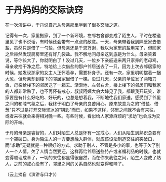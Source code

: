 # 于丹妈妈的交际诀窍

在一次演讲中，于丹说自己从母亲那里学到了很多交际之道。

记得有一次，家里搬家，到了一个新环境，左邻右舍都变成了陌生人，平时在楼道里见了也不说话，有时候还会带有一点点的敌意。一天，母亲带着我到隔壁家去借盐，虽然只是借了一勺盐，但母亲还是千恩万谢，我以为家里的盐用完了，但回家之后赫然发现厨房里还有好几袋盐。我不解地问母亲这到底是为什么。母亲笑着说，等你长大了，你就明白了！没过几天，一位乡下亲戚送来两只家养的老母鸡，母亲收拾干净之后，特地给上次借盐的那户邻居送去了一只，因为上次去邻居家的时候，她发现那家的女主人正怀着孕，需要补身子。还有一次，家里明明摆着一捆大葱，但母亲却到楼下的邻居家里借了一棵。没过几天，父亲的单位发了两箱刀鱼，母亲给楼下的邻居送了一箱去。渐渐地，左邻右舍，楼上楼下的邻居们和我家的人都非常熟了，也不再怀有戒心，叔叔阿姨大伯大婶见了我，都跟我开玩笑，谁家要是有什么好吃的、好玩的，也总是想着我，不断地往我们家送。感受到了邻里之间的和睦气氛之后，我终于明白了母亲的良苦用心。原来故意为之的“借盐、借葱”只不过是打开交际坚冰的“钥匙”而已，如果不这样，邻里之间就不会有来往，或者来往就会来得相对晚一些。有些时候，看似给人家添麻烦的“求助”也会成为交际的开端。

于丹的母亲是睿智的，人们对陌生人总是怀有一定戒心，人们从陌生到熟识总要有一个突破口。身为陌生人的一方要想融入群体，就应该设法制造交往的突破口，而“求助”无疑就是一种很好的方式。求助于别人，不管是多小的事，也等于欠了别人一个人情，欠了人情当然要还，这样再给邻居送些特产或者福利品的时候，也就变得顺理成章了，一切的来往都显得很自然，而在你来我往之间，陌生人变成了熟人，之前的戒心没有了，邻里之间的关系自然也就变得和睦了。

（云上摘自《演讲与口才》）
